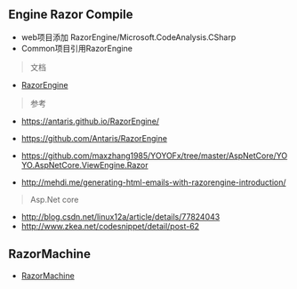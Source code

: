 ## Engine Razor Compile

- web项目添加 RazorEngine/Microsoft.CodeAnalysis.CSharp
- Common项目引用RazorEngine

> 文档

- [RazorEngine](http://antaris.github.io/RazorEngine/)


> 参考
- https://antaris.github.io/RazorEngine/
- https://github.com/Antaris/RazorEngine

- https://github.com/maxzhang1985/YOYOFx/tree/master/AspNetCore/YOYO.AspNetCore.ViewEngine.Razor
- http://mehdi.me/generating-html-emails-with-razorengine-introduction/

> Asp.Net core
- http://blog.csdn.net/linux12a/article/details/77824043
- http://www.zkea.net/codesnippet/detail/post-62


## RazorMachine

- [RazorMachine](https://github.com/jlamfers/RazorMachine)
